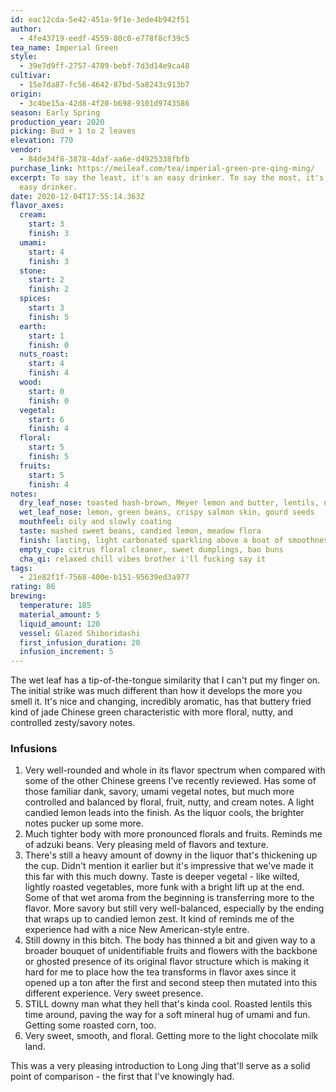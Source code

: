 ```yaml
---
id: eac12cda-5e42-451a-9f1e-3ede4b942f51
author:
  - 4fe43719-eedf-4559-80c0-e778f8cf39c5
tea_name: Imperial Green
style:
  - 39e7d9ff-2757-4789-bebf-7d3d14e9ca48
cultivar:
  - 15e7da87-fc56-4642-87bd-5a8243c913b7
origin:
  - 3c4be15a-42d8-4f20-b698-9101d9743586
season: Early Spring
production_year: 2020
picking: Bud + 1 to 2 leaves
elevation: 770
vendor:
  - 84de34f8-3878-4daf-aa6e-d4925338fbfb
purchase_link: https://meileaf.com/tea/imperial-green-pre-qing-ming/
excerpt: To say the least, it's an easy drinker. To say the most, it's a really
  easy drinker.
date: 2020-12-04T17:55:14.363Z
flavor_axes:
  cream:
    start: 3
    finish: 3
  umami:
    start: 4
    finish: 3
  stone:
    start: 2
    finish: 2
  spices:
    start: 3
    finish: 5
  earth:
    start: 1
    finish: 0
  nuts_roast:
    start: 4
    finish: 4
  wood:
    start: 0
    finish: 0
  vegetal:
    start: 6
    finish: 4
  floral:
    start: 5
    finish: 5
  fruits:
    start: 5
    finish: 4
notes:
  dry_leaf_nose: toasted hash-brown, Meyer lemon and butter, lentils, nuttiness
  wet_leaf_nose: lemon, green beans, crispy salmon skin, gourd seeds
  mouthfeel: oily and slowly coating
  taste: mashed sweet beans, candied lemon, meadow flora
  finish: lasting, light carbonated sparkling above a boat of smoothness
  empty_cup: citrus floral cleaner, sweet dumplings, bao buns
  cha_qi: relaxed chill vibes brother i'll fucking say it
tags:
  - 21e82f1f-7568-400e-b151-95639ed3a977
rating: 86
brewing:
  temperature: 185
  material_amount: 5
  liquid_amount: 120
  vessel: Glazed Shiboridashi
  first_infusion_duration: 20
  infusion_increment: 5
---
```


The wet leaf has a tip-of-the-tongue similarity that I can't put my finger on. The initial strike was much different than how it develops the more you smell it. It's nice and changing, incredibly aromatic, has that buttery fried kind of jade Chinese green characteristic with more floral, nutty, and controlled zesty/savory notes.

### Infusions

1. Very well-rounded and whole in its flavor spectrum when compared with some of the other Chinese greens I've recently reviewed. Has some of those familiar dank, savory, umami vegetal notes, but much more controlled and balanced by floral, fruit, nutty, and cream notes. A light candied lemon leads into the finish. As the liquor cools, the brighter notes pucker up some more.
2. Much tighter body with more pronounced florals and fruits. Reminds me of adzuki beans. Very pleasing meld of flavors and texture.
3. There's still a heavy amount of downy in the liquor that's thickening up the cup. Didn't mention it earlier but it's impressive that we've made it this far with this much downy. Taste is deeper vegetal - like wilted, lightly roasted vegetables, more funk with a bright lift up at the end. Some of that wet aroma from the beginning is transferring more to the flavor. More savory but still very well-balanced, especially by the ending that wraps up to candied lemon zest. It kind of reminds me of the experience had with a nice New American-style entre.
4. Still downy in this bitch. The body has thinned a bit and given way to a broader bouquet of unidentifiable fruits and flowers with the backbone or ghosted presence of its original flavor structure which is making it hard for me to place how the tea transforms in flavor axes since it opened up a ton after the first and second steep then mutated into this different experience. Very sweet presence.
5. STILL downy man what they hell that's kinda cool. Roasted lentils this time around, paving the way for a soft mineral hug of umami and fun. Getting some roasted corn, too.
6. Very sweet, smooth, and floral. Getting more to the light chocolate milk land.

This was a very pleasing introduction to Long Jing that'll serve as a solid point of comparison - the first that I've knowingly had.
